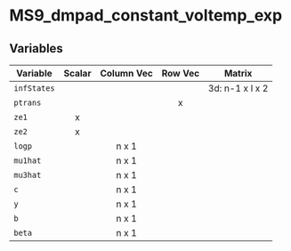 # MS9_dmpad_constant_voltemp_exp


## Variables

| Variable        | Scalar | Column Vec | Row Vec | Matrix  |
|-----------------|:------:|:----------:|:-------:|:-------:|
| `infStates`     |        |            |         | 3d: n-1 x l x 2 |
| `ptrans`        |        |            |   x     |         |
| `ze1`           | x      |            |         |         |
| `ze2`           | x      |            |         |         |
| `logp`          |        | n x 1      |         |         |
| `mu1hat`        |        | n x 1      |         |         |
| `mu3hat`        |        | n x 1      |         |         |
| `c`             |        | n x 1      |         |         |
| `y`             |        | n x 1      |         |         |
| `b`             |        | n x 1      |         |         |
| `beta`          |        | n x 1      |         |         |
